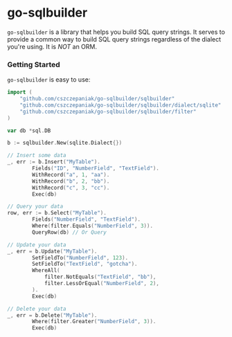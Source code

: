 # go-sqlbuilder

`go-sqlbuilder` is a library that helps you build SQL query strings. It serves to provide a common way to build SQL
query strings regardless of the dialect you're using. It is _NOT_ an ORM.

### Getting Started

`go-sqlbuilder` is easy to use:

```go
import (
	"github.com/cszczepaniak/go-sqlbuilder/sqlbuilder"
	"github.com/cszczepaniak/go-sqlbuilder/sqlbuilder/dialect/sqlite"
	"github.com/cszczepaniak/go-sqlbuilder/sqlbuilder/filter"
)

var db *sql.DB

b := sqlbuilder.New(sqlite.Dialect{})

// Insert some data
_, err := b.Insert("MyTable").
		Fields("ID", "NumberField", "TextField").
		WithRecord("a", 1, "aa").
		WithRecord("b", 2, "bb").
		WithRecord("c", 3, "cc").
		Exec(db)

// Query your data
row, err := b.Select("MyTable").
		Fields("NumberField", "TextField").
		Where(filter.Equals("NumberField", 3)).
		QueryRow(db) // Or Query

// Update your data
_, err = b.Update("MyTable").
		SetFieldTo("NumberField", 123).
		SetFieldTo("TextField", "gotcha").
		WhereAll(
			filter.NotEquals("TextField", "bb"),
			filter.LessOrEqual("NumberField", 2),
		).
		Exec(db)

// Delete your data
_, err = b.Delete("MyTable").
		Where(filter.Greater("NumberField", 3)).
		Exec(db)

```
